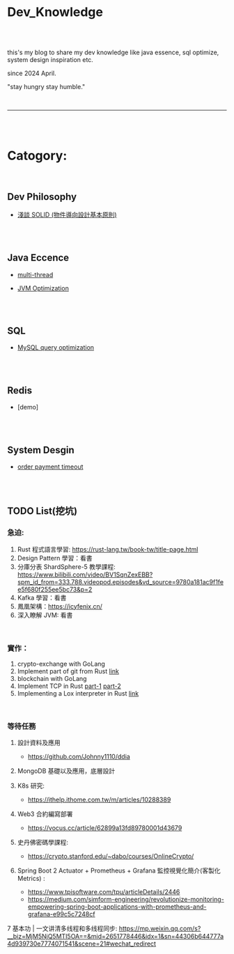 # Dev_Knowledge

<br>
<br>

this's my blog to share my dev knowledge like java essence, sql optimize, system design inspiration etc.

since 2024 April.

"stay hungry stay humble."

<br>

---

<br>
<br>

# Catogory:

<br>

## Dev Philosophy

* [淺談 SOLID (物件導向設計基本原則)](dev_philosophy/solid/README.md)


<br>
<br>

## Java Eccence

 * [multi-thread](java/multi-thread)

 * [JVM Optimization](java/jvm)

<br>
<br>

## SQL

* [MySQL query optimization](sql/query-optimization/README.md)


<br>
<br>

## Redis

* [demo]

<br>
<br>

## System Desgin

* [order payment timeout](system/design/order-payment-timeout/README.md)

<br>
<br>

## TODO List(挖坑)


### 急迫:

1. Rust 程式語言學習: https://rust-lang.tw/book-tw/title-page.html
2. Design Pattern 學習：看書
3. 分庫分表 ShardSphere-5 教學課程: https://www.bilibili.com/video/BV1SqnZexEBB?spm_id_from=333.788.videopod.episodes&vd_source=9780a181ac9f1fee5f680f255ee5bc73&p=2
4. Kafka 學習：看書
5. 鳳凰架構：https://icyfenix.cn/
6. 深入瞭解 JVM: 看書

<br>

### 實作：

1. crypto-exchange with GoLang
2. Implement part of git from Rust [link](https://www.youtube.com/watch?v=u0VotuGzD_w)
3. blockchain with GoLang
4. Implement TCP in Rust [part-1](https://www.youtube.com/watch?v=bzja9fQWzdA) [part-2](https://www.youtube.com/watch?v=OCpt1I0MWXE)
5. Implementing a Lox interpreter in Rust [link](https://www.youtube.com/watch?v=mNOLaw-_Buc&t=1s)

<br>

### 等待任務

1. 設計資料及應用
    * https://github.com/Johnny1110/ddia

2. MongoDB 基礎以及應用，底層設計

3. K8s 研究:
    * https://ithelp.ithome.com.tw/m/articles/10288389

4. Web3 合約編寫部署
    * https://vocus.cc/article/62899a13fd89780001d43679

5. 史丹佛密碼學課程:
    * https://crypto.stanford.edu/~dabo/courses/OnlineCrypto/

6. Spring Boot 2 Actuator + Prometheus + Grafana 監控視覺化簡介(客製化 Metrics) :
    * https://www.tpisoftware.com/tpu/articleDetails/2446
    * https://medium.com/simform-engineering/revolutionize-monitoring-empowering-spring-boot-applications-with-prometheus-and-grafana-e99c5c7248cf

7 基本功 | 一文讲清多线程和多线程同步: https://mp.weixin.qq.com/s?__biz=MjM5NjQ5MTI5OA==&mid=2651778446&idx=1&sn=44306b644777a4d939730e7774071541&scene=21#wechat_redirect

